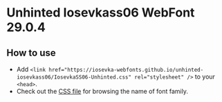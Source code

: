 # Unhinted Iosevkass06 WebFont 29.0.4

## How to use

- Add `<link href="https://iosevka-webfonts.github.io/unhinted-iosevkass06/IosevkaSS06-Unhinted.css" rel="stylesheet" />` to your `<head>`.
- Check out the [CSS file](./IosevkaSS06-Unhinted.css) for browsing the name of font family.
